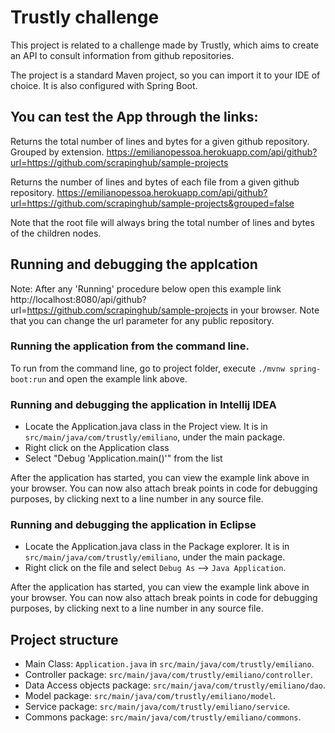 # Trustly challenge

This project is related to a challenge made by Trustly, which aims to create an API to consult information from github repositories.

The project is a standard Maven project, so you can import it to your IDE of choice. It is also configured with Spring Boot.

## You can test the App through the links:

Returns the total number of lines and bytes for a given github repository. Grouped by extension.
https://emilianopessoa.herokuapp.com/api/github?url=https://github.com/scrapinghub/sample-projects

Returns the number of lines and bytes of each file from a given github repository.
https://emilianopessoa.herokuapp.com/api/github?url=https://github.com/scrapinghub/sample-projects&grouped=false

Note that the root file will always bring the total number of lines and bytes of the children nodes.

## Running and debugging the applcation

Note: After any 'Running' procedure below open this example link http://localhost:8080/api/github?url=https://github.com/scrapinghub/sample-projects in your browser. 
Note that you can change the url parameter for any public repository. 

### Running the application from the command line.
To run from the command line, go to project folder, execute `./mvnw spring-boot:run` and open the example link above.

### Running and debugging the application in Intellij IDEA
- Locate the Application.java class in the Project view. It is in `src/main/java/com/trustly/emiliano`, under the main package.
- Right click on the Application class
- Select "Debug 'Application.main()'" from the list

After the application has started, you can view the example link above in your browser. 
You can now also attach break points in code for debugging purposes, by clicking next to a line number in any source file.

### Running and debugging the application in Eclipse
- Locate the Application.java class in the Package explorer. It is in `src/main/java/com/trustly/emiliano`, under the main package.
- Right click on the file and select `Debug As` --> `Java Application`.

After the application has started, you can view the example link above in your browser. 
You can now also attach break points in code for debugging purposes, by clicking next to a line number in any source file.

## Project structure

- Main Class: `Application.java` in `src/main/java/com/trustly/emiliano`.
- Controller package: `src/main/java/com/trustly/emiliano/controller`.
- Data Access objects package: `src/main/java/com/trustly/emiliano/dao`.
- Model package: `src/main/java/com/trustly/emiliano/model`.
- Service package: `src/main/java/com/trustly/emiliano/service`.
- Commons package: `src/main/java/com/trustly/emiliano/commons`.
